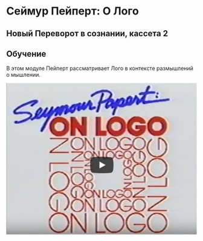 # Сеймур Пейперт: О Лого
## Новый Переворот в сознании, кассета 2 
## Обучение

В этом модуле Пейперт рассматривает Лого в контексте размышлений о мышлении.

[![NM3](./images/spol_video.png)](https://youtu.be/MYKYrOmCcNI?autoplay=1)
